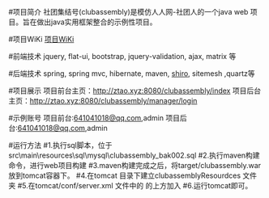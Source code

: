 #项目简介
社团集结号(clubassembly)是模仿人人网-社团人的一个java web 项目。旨在做出java实用框架整合的示例性项目。

#项目WiKi
[项目WiKi](https://git.oschina.net/hbsdtaoxue/clubassembly/wikis/Home)

#前端技术
jquery, flat-ui, bootstrap, jquery-validation, ajax, matrix 等

#后端技术
spring, spring mvc, hibernate, maven, [shiro](https://git.oschina.net/hbsdtaoxue/clubassembly/wikis/Home), sitemesh ,quartz等

#项目展示
项目前台主页：http://ztao.xyz:8080/clubassembly/index
项目后台主页：http://ztao.xyz:8080/clubassembly/manager/login

#示例账号
项目前台:641041018@qq.com,admin
项目后台:641041018@qq.com,admin

#运行方法
#1.执行sql脚本，位于src\main\resources\sql\mysql\clubassembly_bak002.sql
#2.执行maven构建命令，进行web项目构建
#3.maven构建完成之后，将target/clubassembly.war放到tomcat容器下。
#4.在tomcat 目录下建立clubassemblyResourdces 文件夹
#5.在tomcat/conf/server.xml 文件中的</Host> 的上方加入 <Context reloadable="true" docBase="../clubassemblyResources" debug="0" path="/clubassembly/clubassemblyResources"/>
#6.运行tomcat即可。















